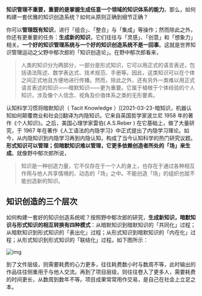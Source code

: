 **知识管理不重要，重要的是掌握生成任意一个领域的知识体系的能力**。那么，如何构建一套优雅的知识创造系统？如何从原则正确到细节正确？



你可以**管理既有知识**，进行「组合」、「整合」与「集成」等操作；然而除此之外，你还有更重要的任务：**生成新的知识**，它们往往与「灵感」、「创意」和「想象力」相关。**一个好的知识管理系统与一个好的知识创造系统不是一回事**。这就是世界知识管理运动之父野中郁次郎的「知识创造论」。在野中郁次郎看来，

> 人类的知识分为两部分，一部分是形式知识，它可以用正式的语言表述，包括语法陈述、数学表达式、技术规范、手册等。因此，这类知识可以在个体之间正式地且方便地进行传播。然而，除此之外，还有另外一类难以用正式语言表述的知识——暗默知识——更为重要。它属于植根于个体经验的个人知识，涉及像个人信念、视角及价值体系之类的无形要素。

认知科学习惯将暗默知识（ Tacit Knowledge ）[[2021-03-23-暗知识，机器认知如何颠覆商业和社会]]翻译为内隐知识。它来自英国哲学家波兰尼 1958 年的著作《个人知识》。之后，美国心理学家雷伯( A.S.Reber ) 在它基础上，做了大量研究，于 1967 年在著作《人工语法的内隐学习》中正式提出了内隐学习理论。如今，从内隐知识到内隐学习再到内隐认知，构成了当今认知科学的热门研究议题。**形式知识可以管理；但暗默知识难以管理，它更多依赖创造者所处的「场」来生成**。就像野中郁次郎所说，

> 知识是一种创造力量，它不仅存在于一个人的身上，也存在于通过各种相互作用与他人共享情境的、动态的「场」之中。不能创造「场」的组织也就不能创造新的知识。

## 知识创造的三个层次

如何构建一套好的知识创造系统呢？按照野中郁次郎的研究，**生成新知识，暗默知识与形式知识的相互转换有四种模式**：从暗默知识到暗默知识的「共同化」过程；从暗默知识到形式知识的「表出化」过程；从形式知识到暗默知识的「内在化」过程；从形式知识到形式知识的「联结化」过程。如下图所示：

![img](http://mmbiz.qpic.cn/mmbiz_jpg/l3Oo0icr0VH0HibZsIib7U5zjbLbIPz0MfYuFc7slOOZIZIiaXvRUJJ6u9QKRrESicvD7iaHjvWIibqam8kQicwXyETnEQ/640?wx_fmt=jpeg&tp=webp&wxfrom=5&wx_lazy=1)



到了文件层级，则需要耗费的心力更多，往往耗费数小时与数周不等，此时输出的作品往往侧重用于与他人交流。再到了项目层级，则往往卷入了更多人，需要耗费的时间更长，从数周到数年不等。项目成果常常用作交易，是自己在社会上立足之本。

 